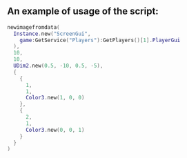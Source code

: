 ## An example of usage of the script:

```lua
newimagefromdata(
  Instance.new("ScreenGui",
    game:GetService("Players"):GetPlayers()[1].PlayerGui
  ),
  10,
  10,
  UDim2.new(0.5, -10, 0.5, -5),
  {
    {
      1,
      1,
      Color3.new(1, 0, 0)
    },
    {
      2,
      1,
      Color3.new(0, 0, 1)
    }
  }
)
```
